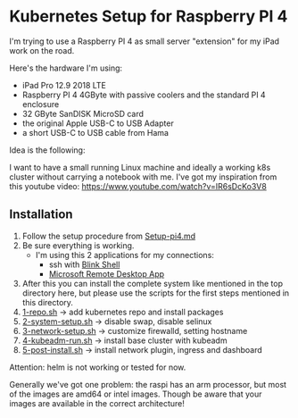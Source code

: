 # Kubernetes Setup for Raspberry PI 4

I'm trying to use a Raspberry PI 4 as small server "extension" for my iPad work on the road.

Here's the hardware I'm using:

- iPad Pro 12.9 2018 LTE
- Raspberry PI 4 4GByte with passive coolers and the standard PI 4 enclosure
- 32 GByte SanDISK MicroSD card
- the original Apple USB-C to USB Adapter
- a short USB-C to USB cable from Hama

Idea is the following: 

I want to have a small running Linux machine and ideally a working k8s cluster without carrying a notebook with me.
I've got my inspiration from this youtube video: <https://www.youtube.com/watch?v=IR6sDcKo3V8>

## Installation

1. Follow the setup procedure from [Setup-pi4.md](Setup-pi4.md)
1. Be sure everything is working. 
    - I'm using this 2 applications for my connections:
      - ssh with [Blink Shell](https://www.blink.sh)
      - [Microsoft Remote Desktop App](https://apps.apple.com/at/app/microsoft-remotedesktop/id714464092)
1. After this you can install the complete system like mentioned in the top directory here, but please use the scripts for the first steps mentioned in this directory.
1. [1-repo.sh](1-repo.sh) -> add kubernetes repo and install packages
1. [2-system-setup.sh](2-system-setup.sh) -> disable swap, disable selinux
1. [3-network-setup.sh](3-network-setup.sh) -> customize firewalld, setting hostname
1. [4-kubeadm-run.sh](4-kubeadm-run.sh) -> install base cluster with kubeadm
1. [5-post-install.sh](5-post-install.sh) -> install network plugin, ingress and dashboard

Attention: helm is not working or tested for now.

Generally we've got one problem: the raspi has an arm processor, but most of the images are amd64 or intel images. Though be aware that your images are available in the correct architecture!
